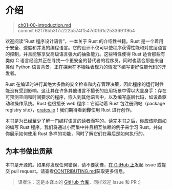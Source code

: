 # 介绍

> [ch01-00-introduction.md](https://github.com/rust-lang/book/blob/master/second-edition/src/ch01-00-introduction.md)
> <br>
> commit 62f78bb3f7c222b574ff547d0161c2533691f9b4

欢迎阅读“Rust 程序设计语言”，一本关于 Rust 的介绍性书籍。Rust 是一个着用于安全、速度和并发的编程语言。它的设计不仅可以使程序获得性能和对底层语言的控制，并且能够享受高级语言强大的抽象能力。这些特性使得 Rust 适合那些有类似 C 语言经验并正在寻找一个更安全的替代者的程序员，同时也适合那些来自类似 Python 语言背景，正在探索在不牺牲表现力的情况下编写更好性能代码的开发者。

Rust 在编译时进行其绝大多数的安全检查和内存管理决策，因此程序的运行时性能没有受到影响。这让其在许多其他语言不擅长的应用场景中得以大显身手：存在可预测空间和时间要求的程序，嵌入到其他语言中，以及编写底层代码，如设备驱动和操作系统。Rust 也很擅长 web 程序：它驱动着 Rust 包注册网站（package
registry site），[crates.io]！我们期待看到**你**使用 Rust 进行创作。

[crates.io]: https://crates.io/

本书是为已经至少了解一门编程语言的读者而写的。读完本书之后，你应该能自如的编写 Rust 程序。我们将通过小而集中并且相互依赖的例子来学习 Rust，并向你展示如何使用 Rust 多样的功能，同时了解它们在幕后是如何执行的。

## 为本书做出贡献

本书是开源的。如果你发现任何错误，请不要犹豫，[在 GitHub 上][on GitHub]发起 issue 或提交 pull request。请查看[CONTRIBUTING.md]获取更多信息。

[on GitHub]: https://github.com/rust-lang/book
[CONTRIBUTING.md]: https://github.com/rust-lang/book/blob/master/CONTRIBUTING.md

> 译者注：这是本译本的 [GitHub 仓库][trpl-zh-cn]，同样欢迎 Issue 和 PR :)

[trpl-zh-cn]: https://github.com/KaiserY/trpl-zh-cn